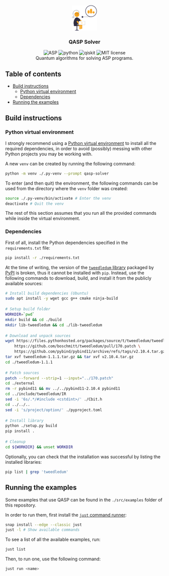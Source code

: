 <br/>
<p align="center">
	<a href="https://github.com/davidedellagiustina/qasp-solver">
		<img src="img/logo.png" alt="Logo" height=80">
	</a>
	<h3 align="center">QASP Solver</h3>
	<p align="center">
		<img src="https://img.shields.io/static/v1?label=&message=ASP&color=yellow" alt="ASP">
		<img src="https://img.shields.io/static/v1?label=&message=python&color=blue" alt="python">
		<img src="https://img.shields.io/static/v1?label=&message=qiskit&color=purple" alt="qiskit">
		<img src="https://img.shields.io/static/v1?label=license&message=MIT&color=green" alt="MIT license">
		<br/>
        Quantum algorithms for solving ASP programs.
		<br/>
	</p>
</p>

## Table of contents

- [Build instructions](#build-instructions)
    - [Python virtual environment](#python-virtual-environment)
    - [Dependencies](#dependencies)
- [Running the examples](#running-the-examples)

## Build instructions

### Python virtual environment

I strongly recommend using a [Python virtual environment](https://docs.python.org/3/library/venv.html) to install all the required dependencies, in order to avoid (possibly) messing with other Python projects you may be working with.

A new `venv` can be created by running the following command:

```sh
python -m venv ./.py-venv --prompt qasp-solver
```

To enter (and then quit) the environment, the following commands can be used from the directory where the `venv` folder was created:

```sh
source ./.py-venv/bin/activate # Enter the venv
deactivate # Quit the venv
```

The rest of this section assumes that you run all the provided commands while inside the virtual environment.

### Dependencies

First of all, install the Python dependencies specified in the `requirements.txt` file:

```sh
pip install -r ./requirements.txt
```

At the time of writing, the version of the [`tweedledum` library](https://pypi.org/project/tweedledum/) packaged by [PyPI](https://pypi.org/) is broken, thus it cannot be installed with `pip`. Instead, use the following commands to download, build, and install it from the publicly available sources:

```sh
# Install build dependencies (Ubuntu)
sudo apt install -y wget gcc g++ cmake ninja-build

# Setup build folder
WORKDIR=`pwd`
mkdir build && cd ./build
mkdir lib-tweedledum && cd ./lib-tweedledum

# Download and unpack sources
wget https://files.pythonhosted.org/packages/source/t/tweedledum/tweedledum-1.1.1.tar.gz \
    https://github.com/boschmitt/tweedledum/pull/170.patch \
    https://github.com/pybind/pybind11/archive/refs/tags/v2.10.4.tar.gz
tar xvf tweedledum-1.1.1.tar.gz && tar xvf v2.10.4.tar.gz
cd ./tweedledum-1.1.1

# Patch sources
patch --forward --strip=1 --input="../170.patch"
cd ./external
rm -r pybind11 && mv ../../pybind11-2.10.4 pybind11
cd ../include/tweedledum/IR
sed -i '6s/.*/#include <cstdint>/' ./Cbit.h
cd ../../..
sed -i 's/project/option/' ./pyproject.toml

# Install library
python ./setup.py build
pip install .

# Cleanup
cd ${WORKDIR} && unset WORKDIR
```

Optionally, you can check that the installation was successful by listing the installed libraries:

```sh
pip list | grep 'tweedledum'
```

## Running the examples

Some examples that use QASP can be found in the `./src/examples` folder of this repository.

In order to run them, first install the [`just` command runner](https://github.com/casey/just):

```sh
snap install --edge --classic just
just -l # Show available commands
```

To see a list of all the available examples, run:

```sh
just list
```

Then, to run one, use the following command:

```sh
just run <name>
```
